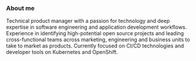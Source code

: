 ### About me

Technical product manager with a passion for technology and deep expertise in software engineering and application development workflows. Experience in identifying high-potential open source projects and leading cross-functional teams across marketing, engineering and business units to take to market as products. Currently focused on CI/CD technologies and developer tools on Kubernetes and OpenShift. 

<!--
**siamaksade/siamaksade** is a ✨ _special_ ✨ repository because its `README.md` (this file) appears on your GitHub profile.

Here are some ideas to get you started:

- 🔭 I’m currently working on ...
- 🌱 I’m currently learning ...
- 👯 I’m looking to collaborate on ...
- 🤔 I’m looking for help with ...
- 💬 Ask me about ...
- 📫 How to reach me: ...
- 😄 Pronouns: ...
- ⚡ Fun fact: ...
-->
